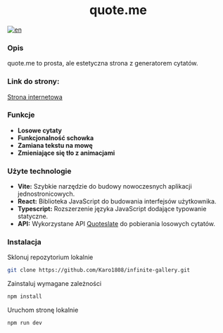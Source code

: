 <div align="center">
  <h1>quote.me</h1>  
</div>

[![en](https://img.shields.io/badge/lang-en-red.svg)](https://github.com/Karo1808/quote.me/blob/master/README.md)

### Opis

quote.me to prosta, ale estetyczna strona z generatorem cytatów.

### Link do strony:

[Strona internetowa](https://quote-me-khaki.vercel.app/)

### Funkcje

- **Losowe cytaty**
- **Funkcjonalność schowka**
- **Zamiana tekstu na mowę**
- **Zmieniające się tło z animacjami**

### Użyte technologie

- **Vite:** Szybkie narzędzie do budowy nowoczesnych aplikacji jednostronicowych.
- **React:** Biblioteka JavaScript do budowania interfejsów użytkownika.
- **Typescript:** Rozszerzenie języka JavaScript dodające typowanie statyczne.
- **API:** Wykorzystane API [Quoteslate](https://quoteslate.vercel.app/) do pobierania losowych cytatów.

### Instalacja

Sklonuj repozytorium lokalnie

```bash
git clone https://github.com/Karo1808/infinite-gallery.git
```

Zainstaluj wymagane zależności

```bash
npm install
```

Uruchom stronę lokalnie

```bash
npm run dev
```
